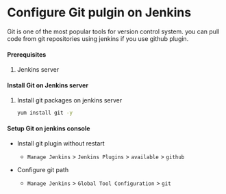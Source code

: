# Configure Git pulgin on Jenkins
Git is one of the most popular tools for version control system. you can pull code from git repositories using jenkins if you use github plugin.


#### Prerequisites
1. Jenkins server

#### Install Git on Jenkins server
1. Install git packages on jenkins server
   ```sh
   yum install git -y
   ```

#### Setup Git on jenkins console
- Install git plugin without restart
    - `Manage Jenkins` > `Jenkins Plugins` > `available` > `github`

- Configure git path
    - `Manage Jenkins` > `Global Tool Configuration` > `git`
